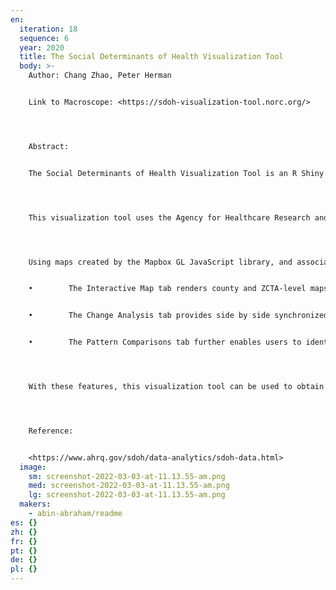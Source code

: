 ```yaml
---
en:
  iteration: 18
  sequence: 6
  year: 2020
  title: The Social Determinants of Health Visualization Tool
  body: >-
    Author: Chang Zhao, Peter Herman


    Link to Macroscope: <https://sdoh-visualization-tool.norc.org/> 




    Abstract: 


    The Social Determinants of Health Visualization Tool is an R Shiny application that provides a user-friendly platform for public health researchers, policy makers and the public to examine spatial-temporal patterns of and relationships between social determinants of health (SDOH) measures known to influence health outcomes at multi-scales in the U.S.




    This visualization tool uses the Agency for Healthcare Research and Quality (AHRQ) SDOH beta database, which was curated from multiple Federal and publicly available data sources. Measures in the AHRQ SDOH database correspond to five key SDOH domains: social context (e.g., age, race/ethnicity), economic context (e.g., income, poverty), education, physical infrastructure (e.g., crime, environment), and healthcare context (e.g., health access, quality, behaviors). SDOH measures were collected for multiple years at two geographic levels in the U.S., i.e., county (324 variables, from 2009 to 2018), ZCTA (159 variables, from 2011 to 2018).




    Using maps created by the Mapbox GL JavaScript library, and associated scatterplots, summary tables, and graphs created by R Shiny, this tool can display a wide range of SDOH measures at scale. There are three key elements of the tool: 


    •        The Interactive Map tab renders county and ZCTA-level maps with options to select year and search for specific SDOH measure sorted by SDOH domain and topic. The zoom-in function allows for quick examination of SDOH in individual state and county.


    •        The Change Analysis tab provides side by side synchronized maps, a scatterplot with Pearson correlation test, a multi-group histogram and a summary table, allowing users to investigate temporal changes of a SDOH measure.


    •        The Pattern Comparisons tab further enables users to identify spatial associations and statistical relationships between different SDOH measures. 




    With these features, this visualization tool can be used to obtain critical insights into the spatial-temporal patterns in and associations between SDOH measures, thereby informing public health research and practice.  




    Reference:


    <https://www.ahrq.gov/sdoh/data-analytics/sdoh-data.html>
  image:
    sm: screenshot-2022-03-03-at-11.13.55-am.png
    med: screenshot-2022-03-03-at-11.13.55-am.png
    lg: screenshot-2022-03-03-at-11.13.55-am.png
  makers:
    - abin-abraham/readme
es: {}
zh: {}
fr: {}
pt: {}
de: {}
pl: {}
---
```

